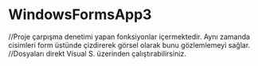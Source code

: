 # WindowsFormsApp3
//Proje çarpışma denetimi yapan fonksiyonlar içermektedir. Aynı zamanda cisimleri form üstünde çizdirerek görsel olarak bunu gözlemlemeyi sağlar. 
//Dosyaları direkt Visual S. üzerinden çalıştırabilirsiniz. 
